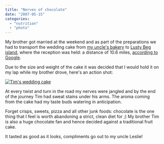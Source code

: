 ```yaml
---
title: "Nerves of chocolate"
date: "2007-05-15"
categories: 
  - "nutrition"
  - "photo"
---
```


My brother got married at the weekend and as part of the preparations we had to transport the wedding cake from [my uncle's bakery](http://www.discovernorthernireland.com/Leslies-Home-Bakery-and-Coffee-Shop-Enniskillen-P5155) to [Lusty Beg island](http://www.lustybeg.co.uk/), where the reception was held: a distance of 10.6 miles, [according to Google](http://maps.google.co.uk/maps?saddr=Enniskillen,+fermanagh&daddr=Lusty+Beg,+Lisbellaw,+Enniskillen,+Fermanagh+BT94).

Due to the size and weight of the cake it was decided that I would hold it on my lap while my brother drove, here's an action shot:

[![Tim's wedding cake](/wp-content/uploads/2007/05/wedding_cake.jpg)](/wp-content/uploads/2007/05/wedding_cake.jpg "Tim's wedding cake")

At every twist and turn in the road my nerves were jangled and by the end of the journey Tim had sweat stains under his arms. The aroma coming from the cake had my taste buds watering in anticipation.

Forget crisps, sweets, pizza and all other junk foods: chocolate is the one thing that I feel is worth abandoning a strict, clean diet for ;) My brother Tim is also a huge chocolate fan and hence decided against a traditional fruit cake.

It tasted as good as it looks, compliments go out to my uncle Leslie!

